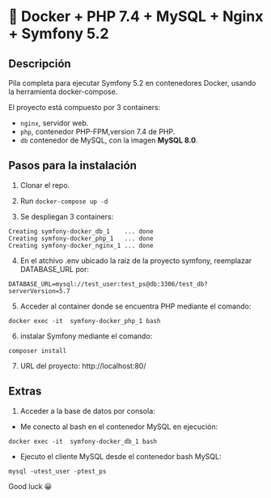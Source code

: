 # 🐳 Docker + PHP 7.4 + MySQL + Nginx + Symfony 5.2 

## Descripción

Pila completa para ejecutar Symfony 5.2 en contenedores Docker, usando la herramienta docker-compose.

El proyecto está compuesto por 3 containers:

- `nginx`, servidor web.
- `php`, contenedor PHP-FPM,version 7.4 de PHP.
- `db` contenedor de MySQL, con la imagen **MySQL 8.0**.

## Pasos para la instalación

1. Clonar el repo.

2. Run `docker-compose up -d`

3. Se despliegan 3 containers: 

```
Creating symfony-docker_db_1    ... done
Creating symfony-docker_php_1   ... done
Creating symfony-docker_nginx_1 ... done
```

4. En el atchivo .env ubicado la raiz de la proyecto symfony, reemplazar DATABASE_URL por:

```
DATABASE_URL=mysql://test_user:test_ps@db:3306/test_db?serverVersion=5.7
```


5. Acceder al container donde se encuentra PHP mediante el comando: 

```
docker exec -it  symfony-docker_php_1 bash
```

6.  instalar Symfony mediante el comando: 
```
composer install 
```

7. URL del proyecto: http://localhost:80/


## Extras

1. Acceder a la base de datos por consola:
- Me conecto al bash en el contenedor MySQL en ejecución:
```
docker exec -it  symfony-docker_db_1 bash
```
- Ejecuto el cliente MySQL desde el contenedor bash MySQL:

```
mysql -utest_user -ptest_ps
```


Good luck 😀